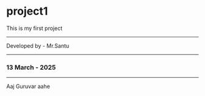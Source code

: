 # project1
This is my first project
<hr>
Developed by - Mr.Santu
<hr>
<h3>13 March - 2025</h3>
<hr>
Aaj Guruvar aahe
